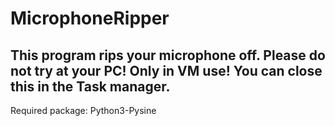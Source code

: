 # MicrophoneRipper
## This program rips your microphone off. Please do not try at your PC! Only in VM use! You can close this in the Task manager.

Required package: Python3-Pysine
